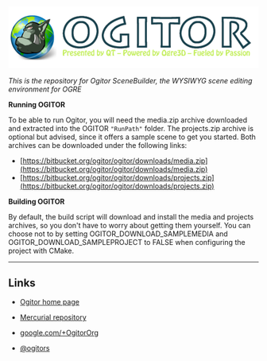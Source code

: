 <p align="center"><img alt="" src="Resources/ogitorweblogo.png"></p>

_This is the repository for Ogitor SceneBuilder, the WYSIWYG scene editing environment for OGRE_

**Running OGITOR**

To be able to run Ogitor, you will need the media.zip archive downloaded and extracted into the OGITOR ```"RunPath"``` folder. The projects.zip archive is optional but advised, since it offers a sample scene to get you started. Both archives can be downloaded under the following links:

* [https://bitbucket.org/ogitor/ogitor/downloads/media.zip](https://bitbucket.org/ogitor/ogitor/downloads/media.zip)
* [https://bitbucket.org/ogitor/ogitor/downloads/projects.zip](https://bitbucket.org/ogitor/ogitor/downloads/projects.zip)

**Building OGITOR**

By default, the build script will download and install the media and projects archives, so you don't have to worry about getting them yourself.
You can choose not to by setting OGITOR_DOWNLOAD_SAMPLEMEDIA and OGITOR_DOWNLOAD_SAMPLEPROJECT to FALSE when configuring the project with CMake.

----

## Links

* [Ogitor home page](http://ogitor.bitbucket.org/)

* [Mercurial repository](https://bitbucket.org/ogitor/ogitor)

* [google.com/+OgitorOrg](https://www.google.com/+OgitorOrg)

* [@ogitors](https://twitter.com/ogitors)
